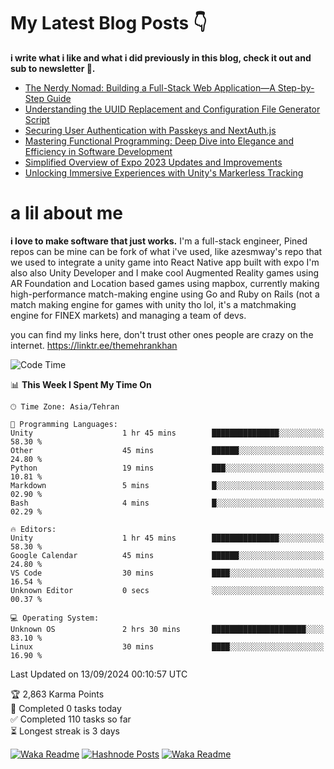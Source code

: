 # My Latest Blog Posts 👇
**i write what i like and what i did previously in this blog, check it out and sub to newsletter 🫡.**

<!-- HASHNODE_BLOG:START -->
- [The Nerdy Nomad: Building a Full-Stack Web Application—A Step-by-Step Guide](https://themehrankhan.hashnode.dev/the-nerdy-nomad-building-a-full-stack-web-applicationa-step-by-step-guide)
- [Understanding the UUID Replacement and Configuration File Generator Script](https://themehrankhan.hashnode.dev/understanding-the-uuid-replacement-and-configuration-file-generator-script)
- [Securing User Authentication with Passkeys and NextAuth.js](https://themehrankhan.hashnode.dev/securing-user-authentication-with-passkeys-and-nextauthjs)
- [Mastering Functional Programming: Deep Dive into Elegance and Efficiency in Software Development](https://themehrankhan.hashnode.dev/mastering-functional-programming-deep-dive-into-elegance-and-efficiency-in-software-development)
- [Simplified Overview of Expo 2023 Updates and Improvements](https://themehrankhan.hashnode.dev/expo-2023-updates-and-features-summary)
- [Unlocking Immersive Experiences with Unity's Markerless Tracking](https://themehrankhan.hashnode.dev/unlocking-immersive-experiences-with-unitys-markerless-tracking)

<!-- HASHNODE_BLOG:END -->

# a lil about me
**i love to make  software that just works.**
I'm a full-stack engineer, Pined repos can be mine can be fork of what i've used, like azesmway's repo that we used to integrate a unity game into React Native app built with expo I'm also also Unity Developer and I make cool Augmented Reality games using AR Foundation and Location based games using mapbox, currently making high-performance match-making engine using Go and Ruby on Rails (not a match making engine for games with unity tho lol, it's a matchmaking engine for FINEX markets) and managing a team of devs.

you can find my links here, don't trust other ones people are crazy on the internet.
https://linktr.ee/themehrankhan

<!--START_SECTION:waka-->
![Code Time](http://img.shields.io/badge/Code%20Time-619%20hrs%202%20mins-blue)

📊 **This Week I Spent My Time On** 

```text
🕑︎ Time Zone: Asia/Tehran

💬 Programming Languages: 
Unity                    1 hr 45 mins        ███████████████░░░░░░░░░░   58.30 % 
Other                    45 mins             ██████░░░░░░░░░░░░░░░░░░░   24.80 % 
Python                   19 mins             ███░░░░░░░░░░░░░░░░░░░░░░   10.81 % 
Markdown                 5 mins              █░░░░░░░░░░░░░░░░░░░░░░░░   02.90 % 
Bash                     4 mins              █░░░░░░░░░░░░░░░░░░░░░░░░   02.29 % 

🔥 Editors: 
Unity                    1 hr 45 mins        ███████████████░░░░░░░░░░   58.30 % 
Google Calendar          45 mins             ██████░░░░░░░░░░░░░░░░░░░   24.80 % 
VS Code                  30 mins             ████░░░░░░░░░░░░░░░░░░░░░   16.54 % 
Unknown Editor           0 secs              ░░░░░░░░░░░░░░░░░░░░░░░░░   00.37 % 

💻 Operating System: 
Unknown OS               2 hrs 30 mins       █████████████████████░░░░   83.10 % 
Linux                    30 mins             ████░░░░░░░░░░░░░░░░░░░░░   16.90 % 
```


 Last Updated on 13/09/2024 00:10:57 UTC
<!--END_SECTION:waka-->

<!-- TODO-IST:START -->
🏆  2,863 Karma Points           
🌸  Completed 0 tasks today           
✅  Completed 110 tasks so far           
⏳  Longest streak is 3 days
<!-- TODO-IST:END -->

[![Waka Readme](https://github.com/TheMehranKhan/themehrankhan/actions/workflows/main.yml/badge.svg)](https://github.com/TheMehranKhan/themehrankhan/actions/workflows/main.yml)
[![Hashnode Posts](https://github.com/TheMehranKhan/themehrankhan/actions/workflows/hashnode.yml/badge.svg)](https://github.com/TheMehranKhan/themehrankhan/actions/workflows/hashnode.yml)
[![Waka Readme](https://github.com/TheMehranKhan/themehrankhan/actions/workflows/waka.yml/badge.svg)](https://github.com/TheMehranKhan/themehrankhan/actions/workflows/waka.yml)
